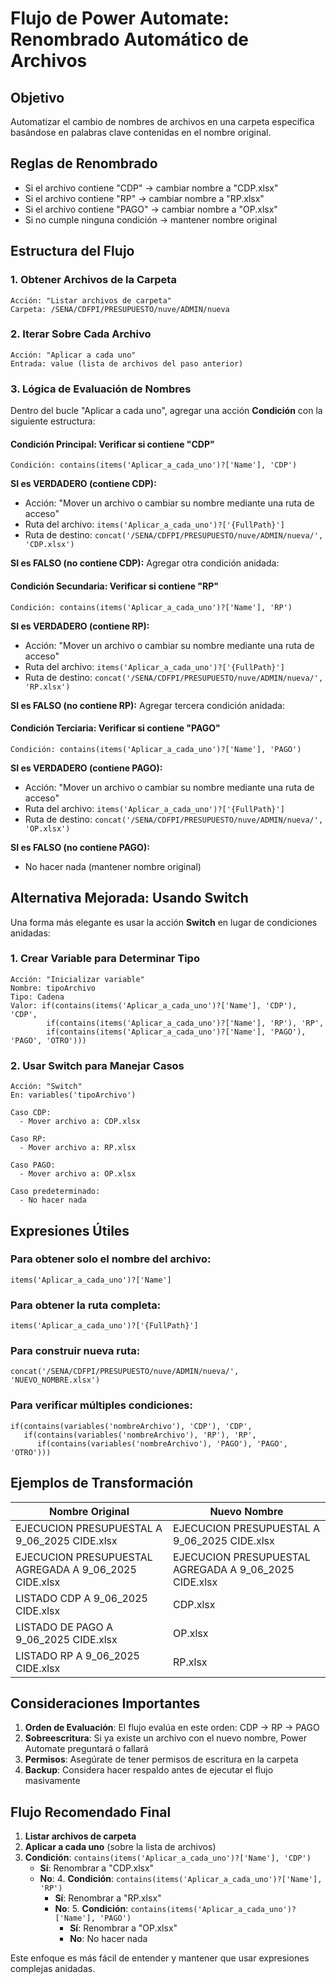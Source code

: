 # Flujo de Power Automate: Renombrado Automático de Archivos

## Objetivo
Automatizar el cambio de nombres de archivos en una carpeta específica basándose en palabras clave contenidas en el nombre original.

## Reglas de Renombrado
- Si el archivo contiene "CDP" → cambiar nombre a "CDP.xlsx"
- Si el archivo contiene "RP" → cambiar nombre a "RP.xlsx"  
- Si el archivo contiene "PAGO" → cambiar nombre a "OP.xlsx"
- Si no cumple ninguna condición → mantener nombre original

## Estructura del Flujo

### 1. Obtener Archivos de la Carpeta
```
Acción: "Listar archivos de carpeta"
Carpeta: /SENA/CDFPI/PRESUPUESTO/nuve/ADMIN/nueva
```

### 2. Iterar Sobre Cada Archivo
```
Acción: "Aplicar a cada uno"
Entrada: value (lista de archivos del paso anterior)
```

### 3. Lógica de Evaluación de Nombres
Dentro del bucle "Aplicar a cada uno", agregar una acción **Condición** con la siguiente estructura:

#### Condición Principal: Verificar si contiene "CDP"
```
Condición: contains(items('Aplicar_a_cada_uno')?['Name'], 'CDP')
```

**SI es VERDADERO (contiene CDP):**
- Acción: "Mover un archivo o cambiar su nombre mediante una ruta de acceso"
- Ruta del archivo: `items('Aplicar_a_cada_uno')?['{FullPath}']`
- Ruta de destino: `concat('/SENA/CDFPI/PRESUPUESTO/nuve/ADMIN/nueva/', 'CDP.xlsx')`

**SI es FALSO (no contiene CDP):**
Agregar otra condición anidada:

#### Condición Secundaria: Verificar si contiene "RP"
```
Condición: contains(items('Aplicar_a_cada_uno')?['Name'], 'RP')
```

**SI es VERDADERO (contiene RP):**
- Acción: "Mover un archivo o cambiar su nombre mediante una ruta de acceso"
- Ruta del archivo: `items('Aplicar_a_cada_uno')?['{FullPath}']`
- Ruta de destino: `concat('/SENA/CDFPI/PRESUPUESTO/nuve/ADMIN/nueva/', 'RP.xlsx')`

**SI es FALSO (no contiene RP):**
Agregar tercera condición anidada:

#### Condición Terciaria: Verificar si contiene "PAGO"
```
Condición: contains(items('Aplicar_a_cada_uno')?['Name'], 'PAGO')
```

**SI es VERDADERO (contiene PAGO):**
- Acción: "Mover un archivo o cambiar su nombre mediante una ruta de acceso"
- Ruta del archivo: `items('Aplicar_a_cada_uno')?['{FullPath}']`
- Ruta de destino: `concat('/SENA/CDFPI/PRESUPUESTO/nuve/ADMIN/nueva/', 'OP.xlsx')`

**SI es FALSO (no contiene PAGO):**
- No hacer nada (mantener nombre original)

## Alternativa Mejorada: Usando Switch

Una forma más elegante es usar la acción **Switch** en lugar de condiciones anidadas:

### 1. Crear Variable para Determinar Tipo
```
Acción: "Inicializar variable"
Nombre: tipoArchivo
Tipo: Cadena
Valor: if(contains(items('Aplicar_a_cada_uno')?['Name'], 'CDP'), 'CDP', 
        if(contains(items('Aplicar_a_cada_uno')?['Name'], 'RP'), 'RP',
        if(contains(items('Aplicar_a_cada_uno')?['Name'], 'PAGO'), 'PAGO', 'OTRO')))
```

### 2. Usar Switch para Manejar Casos
```
Acción: "Switch"
En: variables('tipoArchivo')

Caso CDP:
  - Mover archivo a: CDP.xlsx
  
Caso RP:
  - Mover archivo a: RP.xlsx
  
Caso PAGO:
  - Mover archivo a: OP.xlsx
  
Caso predeterminado:
  - No hacer nada
```

## Expresiones Útiles

### Para obtener solo el nombre del archivo:
```
items('Aplicar_a_cada_uno')?['Name']
```

### Para obtener la ruta completa:
```
items('Aplicar_a_cada_uno')?['{FullPath}']
```

### Para construir nueva ruta:
```
concat('/SENA/CDFPI/PRESUPUESTO/nuve/ADMIN/nueva/', 'NUEVO_NOMBRE.xlsx')
```

### Para verificar múltiples condiciones:
```
if(contains(variables('nombreArchivo'), 'CDP'), 'CDP',
   if(contains(variables('nombreArchivo'), 'RP'), 'RP',
      if(contains(variables('nombreArchivo'), 'PAGO'), 'PAGO', 'OTRO')))
```

## Ejemplos de Transformación

| Nombre Original | Nuevo Nombre |
|----------------|--------------|
| EJECUCION PRESUPUESTAL A 9_06_2025 CIDE.xlsx | EJECUCION PRESUPUESTAL A 9_06_2025 CIDE.xlsx |
| EJECUCION PRESUPUESTAL AGREGADA A 9_06_2025 CIDE.xlsx | EJECUCION PRESUPUESTAL AGREGADA A 9_06_2025 CIDE.xlsx |
| LISTADO CDP A 9_06_2025 CIDE.xlsx | CDP.xlsx |
| LISTADO DE PAGO A 9_06_2025 CIDE.xlsx | OP.xlsx |
| LISTADO RP A 9_06_2025 CIDE.xlsx | RP.xlsx |

## Consideraciones Importantes

1. **Orden de Evaluación**: El flujo evalúa en este orden: CDP → RP → PAGO
2. **Sobreescritura**: Si ya existe un archivo con el nuevo nombre, Power Automate preguntará o fallará
3. **Permisos**: Asegúrate de tener permisos de escritura en la carpeta
4. **Backup**: Considera hacer respaldo antes de ejecutar el flujo masivamente

## Flujo Recomendado Final

1. **Listar archivos de carpeta**
2. **Aplicar a cada uno** (sobre la lista de archivos)
3. **Condición**: `contains(items('Aplicar_a_cada_uno')?['Name'], 'CDP')`
   - **Sí**: Renombrar a "CDP.xlsx"
   - **No**: 
     4. **Condición**: `contains(items('Aplicar_a_cada_uno')?['Name'], 'RP')`
        - **Sí**: Renombrar a "RP.xlsx"  
        - **No**:
          5. **Condición**: `contains(items('Aplicar_a_cada_uno')?['Name'], 'PAGO')`
             - **Sí**: Renombrar a "OP.xlsx"
             - **No**: No hacer nada

Este enfoque es más fácil de entender y mantener que usar expresiones complejas anidadas.